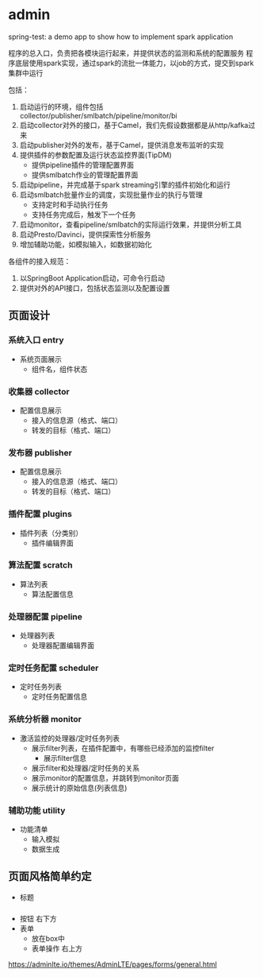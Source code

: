 # admin

spring-test: a demo app to show how to implement spark application

程序的总入口，负责把各模块运行起来，并提供状态的监测和系统的配置服务
程序底层使用spark实现，通过spark的流批一体能力，以job的方式，提交到spark集群中运行

包括：
1. 启动运行的环境，组件包括collector/publisher/smlbatch/pipeline/monitor/bi
2. 启动collector对外的接口，基于Camel，我们先假设数据都是从http/kafka过来
3. 启动publisher对外的发布，基于Camel，提供消息发布监听的实现
4. 提供插件的参数配置及运行状态监控界面(TipDM)
   - 提供pipeline插件的管理配置界面
   - 提供smlbatch作业的管理配置界面
5. 启动pipeline，并完成基于spark streaming引擎的插件初始化和运行
6. 启动smlbatch批量作业的调度，实现批量作业的执行与管理
   - 支持定时和手动执行任务
   - 支持任务完成后，触发下一个任务
7. 启动monitor，查看pipeline/smlbatch的实际运行效果，并提供分析工具
8. 启动Presto/Davinci，提供探索性分析服务
9. 增加辅助功能，如模拟输入，如数据初始化

各组件的接入规范：
1. 以SpringBoot Application启动，可命令行启动
2. 提供对外的API接口，包括状态监测以及配置设置

## 页面设计

### 系统入口 entry
- 系统页面展示
  - 组件名，组件状态
### 收集器 collector
- 配置信息展示
  - 接入的信息源（格式、端口）
  - 转发的目标（格式、端口）
### 发布器 publisher
- 配置信息展示
  - 接入的信息源（格式、端口）
  - 转发的目标（格式、端口）
### 插件配置 plugins
- 插件列表（分类别）
  - 插件编辑界面
### 算法配置 scratch
- 算法列表
  - 算法配置信息
### 处理器配置 pipeline
- 处理器列表
  - 处理器配置编辑界面
### 定时任务配置 scheduler
- 定时任务列表
  - 定时任务配置信息
### 系统分析器 monitor
- 激活监控的处理器/定时任务列表
  - 展示filter列表，在插件配置中，有哪些已经添加的监控filter
    - 展示filter信息
  - 展示filter和处理器/定时任务的关系
  - 展示monitor的配置信息，并跳转到monitor页面
  - 展示统计的原始信息(列表信息)
### 辅助功能 utility
- 功能清单
  - 输入模拟
  - 数据生成

## 页面风格简单约定

- 标题 <h3>
- 按钮 右下方
- 表单
  - 放在box中
  - 表单操作 右上方

https://adminlte.io/themes/AdminLTE/pages/forms/general.html